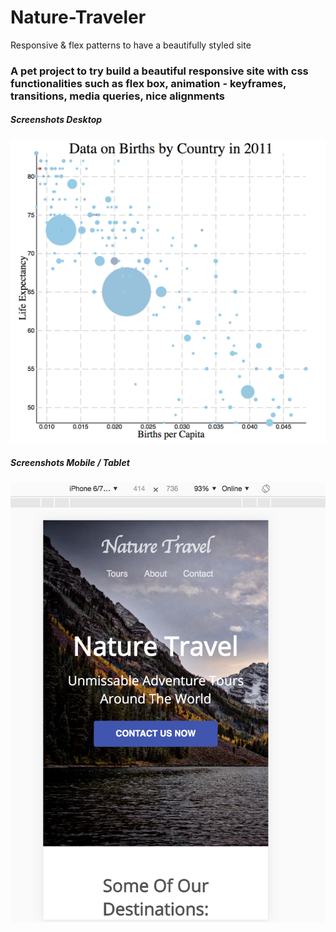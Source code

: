 # Nature-Traveler
Responsive &amp; flex patterns to have a beautifully styled site


### A pet project to try build a beautiful responsive site with css functionalities such as flex box, animation - keyframes, transitions, media queries, nice alignments

##### Screenshots Desktop
![alt text](https://github.com/VenkataChadalawada/D3-Stuff/blob/master/BirthsPerCountry-D3/ScatterPlotD3_Result.png)

##### Screenshots Mobile / Tablet
![alt text](https://github.com/VenkataChadalawada/Nature-Traveler/blob/master/9.png)
